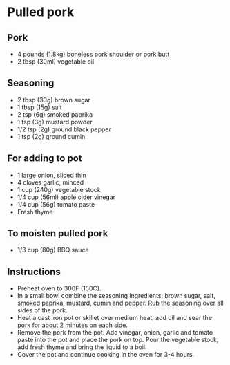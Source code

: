 # Pulled pork
## Pork
* 4 pounds (1.8kg) boneless pork shoulder or pork butt
* 2 tbsp (30ml) vegetable oil
##  Seasoning
* 2 tbsp (30g) brown sugar
* 1 tbsp (15g) salt
* 2 tsp (6g) smoked paprika
* 1 tsp (3g) mustard powder
* 1/2 tsp (2g) ground black pepper
* 1 tsp (2g) ground cumin
## For adding to pot
* 1 large onion, sliced thin
* 4 cloves garlic, minced
* 1 cup (240g) vegetable stock
* 1/4 cup (56ml) apple cider vinegar
* 1/4 cup (56g) tomato paste
* Fresh thyme
## To moisten pulled pork
* 1/3 cup (80g) BBQ sauce

## Instructions
* Preheat oven to 300F (150C). 
* In a small bowl combine the seasoning ingredients: brown sugar, salt, smoked paprika, mustard, cumin and pepper. Rub the seasoning over all sides of the pork. 
* Heat a cast iron pot or skillet over medium heat, add oil and sear the pork for about 2 minutes on each side. 
* Remove the pork from the pot. Add vinegar, onion, garlic and tomato paste into the pot and place the pork on top. Pour the vegetable stock, add fresh thyme and bring the liquid to a boil. 
* Cover the pot and continue cooking in the oven for 3-4 hours.